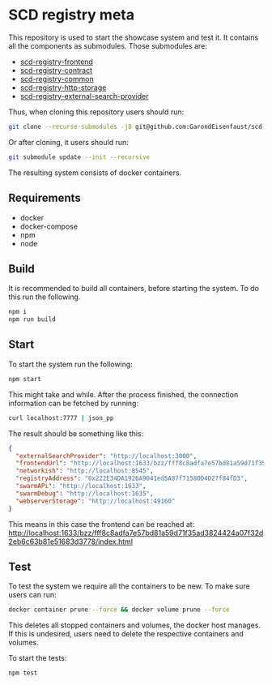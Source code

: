 # SCD registry meta

This repository is used to start the showcase system and test it.
It contains all the components as submodules.
Those submodules are:

- [scd-registry-frontend](https://github.com/GarondEisenfaust/scd-registry-frontend)
- [scd-registry-contract](https://github.com/GarondEisenfaust/scd-registry-contract)
- [scd-registry-common](https://github.com/GarondEisenfaust/scd-registry-common)
- [scd-registry-http-storage](https://github.com/GarondEisenfaust/scd-registry-http-storage)
- [scd-registry-external-search-provider](https://github.com/GarondEisenfaust/scd-registry-external-search-provider)

Thus, when cloning this repository users should run:

```bash
git clone --recurse-submodules -j8 git@github.com:GarondEisenfaust/scd-registry-meta.git
```

Or after cloning, it users should run:

```bash
git submodule update --init --recursive
```

The resulting system consists of docker containers.

## Requirements

- docker
- docker-compose
- npm
- node

## Build

It is recommended to build all containers, before starting the system.
To do this run the following.

```bash
npm i
npm run build
```

## Start

To start the system run the following:

```bash
npm start
```

This might take and while.
After the process finished, the connection information can be fetched by running:

```bash
curl localhost:7777 | json_pp
```

The result should be something like this:

```json
{
  "externalSearchProvider": "http://localhost:3000",
  "frontendUrl": "http://localhost:1633/bzz/fff8c8adfa7e57bd81a59d71f35ad3824424a07f32d2eb6c63b81e51683d3778/index.html",
  "networkish": "http://localhost:8545",
  "registryAddress": "0x222E34DA1926A9041ed5A87f71580D4D27f84fD3",
  "swarmAPi": "http://localhost:1633",
  "swarmDebug": "http://localhost:1635",
  "webserverStorage": "http://localhost:49160"
}
```

This means in this case the frontend can be reached at: [http://localhost:1633/bzz/fff8c8adfa7e57bd81a59d71f35ad3824424a07f32d2eb6c63b81e51683d3778/index.html](http://localhost:1633/bzz/fff8c8adfa7e57bd81a59d71f35ad3824424a07f32d2eb6c63b81e51683d3778/index.html)

## Test

To test the system we require all the containers to be new.
To make sure users can run:

```bash
docker container prune --force && docker volume prune --force
```

This deletes all stopped containers and volumes, the docker host manages.
If this is undesired, users need to delete the respective containers and volumes.

To start the tests:

```bash
npm test
```
